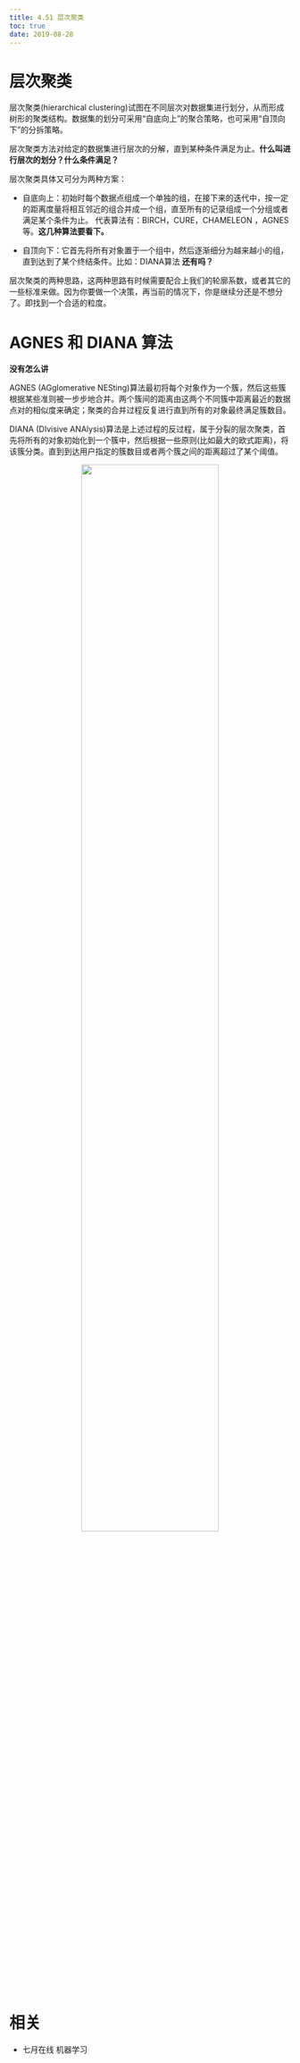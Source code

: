 ```yaml
---
title: 4.51 层次聚类
toc: true
date: 2019-08-28
---
```

# 层次聚类

层次聚类(hierarchical clustering)试图在不同层次对数据集进行划分，从而形成树形的聚类结构。数据集的划分可采用“自底向上”的聚合策略，也可采用“自顶向下”的分拆策略。




层次聚类方法对给定的数据集进行层次的分解，直到某种条件满足为止。**什么叫进行层次的划分？什么条件满足？**

层次聚类具体又可分为两种方案：




  * 自底向上：初始时每个数据点组成一个单独的组，在接下来的迭代中，按一定的距离度量将相互邻近的组合并成一个组，直至所有的记录组成一个分组或者满足某个条件为止。 代表算法有：BIRCH，CURE，CHAMELEON ，AGNES 等。**这几种算法要看下。**


  * 自顶向下：它首先将所有对象置于一个组中，然后逐渐细分为越来越小的组，直到达到了某个终结条件。比如：DIANA算法 **还有吗？**




层次聚类的两种思路，这两种思路有时候需要配合上我们的轮廓系数，或者其它的一些标准来做。因为你要做一个决策，再当前的情况下，你是继续分还是不想分了。即找到一个合适的粒度。




# AGNES 和 DIANA 算法


**没有怎么讲**

AGNES (AGglomerative NESting)算法最初将每个对象作为一个簇，然后这些簇根据某些准则被一步步地合并。两个簇间的距离由这两个不同簇中距离最近的数据点对的相似度来确定；聚类的合并过程反复进行直到所有的对象最终满足簇数目。

DIANA (DIvisive ANAlysis)算法是上述过程的反过程，属于分裂的层次聚类，首先将所有的对象初始化到一个簇中，然后根据一些原则(比如最大的欧式距离)，将该簇分类。直到到达用户指定的簇数目或者两个簇之间的距离超过了某个阈值。

<p align="center">
    <img width="70%" height="70%" src="http://images.iterate.site/blog/image/180728/DJ0jhH8CB8.png?imageslim">
</p>






# 相关

- 七月在线 机器学习
